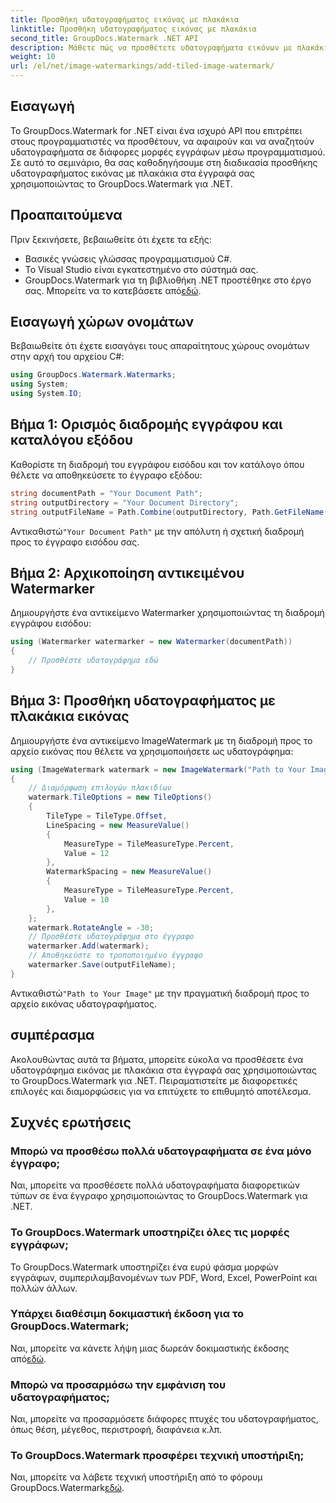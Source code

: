 ```yaml
---
title: Προσθήκη υδατογραφήματος εικόνας με πλακάκια
linktitle: Προσθήκη υδατογραφήματος εικόνας με πλακάκια
second_title: GroupDocs.Watermark .NET API
description: Μάθετε πώς να προσθέτετε υδατογραφήματα εικόνων με πλακάκια στα έγγραφά σας χρησιμοποιώντας το GroupDocs.Watermark για .NET. Εύκολο, αποτελεσματικό και προσαρμόσιμο.
weight: 10
url: /el/net/image-watermarkings/add-tiled-image-watermark/
---
```

## Εισαγωγή
Το GroupDocs.Watermark for .NET είναι ένα ισχυρό API που επιτρέπει στους προγραμματιστές να προσθέτουν, να αφαιρούν και να αναζητούν υδατογραφήματα σε διάφορες μορφές εγγράφων μέσω προγραμματισμού. Σε αυτό το σεμινάριο, θα σας καθοδηγήσουμε στη διαδικασία προσθήκης υδατογραφήματος εικόνας με πλακάκια στα έγγραφά σας χρησιμοποιώντας το GroupDocs.Watermark για .NET.
## Προαπαιτούμενα
Πριν ξεκινήσετε, βεβαιωθείτε ότι έχετε τα εξής:
- Βασικές γνώσεις γλώσσας προγραμματισμού C#.
- Το Visual Studio είναι εγκατεστημένο στο σύστημά σας.
- GroupDocs.Watermark για τη βιβλιοθήκη .NET προστέθηκε στο έργο σας. Μπορείτε να το κατεβάσετε από[εδώ](https://releases.groupdocs.com/Watermark/net/).

## Εισαγωγή χώρων ονομάτων
Βεβαιωθείτε ότι έχετε εισαγάγει τους απαραίτητους χώρους ονομάτων στην αρχή του αρχείου C#:
```csharp
using GroupDocs.Watermark.Watermarks;
using System;
using System.IO;
```
## Βήμα 1: Ορισμός διαδρομής εγγράφου και καταλόγου εξόδου
Καθορίστε τη διαδρομή του εγγράφου εισόδου και τον κατάλογο όπου θέλετε να αποθηκεύσετε το έγγραφο εξόδου:
```csharp
string documentPath = "Your Document Path";
string outputDirectory = "Your Document Directory";
string outputFileName = Path.Combine(outputDirectory, Path.GetFileName(documentPath));
```
 Αντικαθιστώ`"Your Document Path"` με την απόλυτη ή σχετική διαδρομή προς το έγγραφο εισόδου σας.
## Βήμα 2: Αρχικοποίηση αντικειμένου Watermarker
Δημιουργήστε ένα αντικείμενο Watermarker χρησιμοποιώντας τη διαδρομή εγγράφου εισόδου:
```csharp
using (Watermarker watermarker = new Watermarker(documentPath))
{
    // Προσθέστε υδατογράφημα εδώ
}
```
## Βήμα 3: Προσθήκη υδατογραφήματος με πλακάκια εικόνας
Δημιουργήστε ένα αντικείμενο ImageWatermark με τη διαδρομή προς το αρχείο εικόνας που θέλετε να χρησιμοποιήσετε ως υδατογράφημα:
```csharp
using (ImageWatermark watermark = new ImageWatermark("Path to Your Image"))
{
    // Διαμόρφωση επιλογών πλακιδίων
    watermark.TileOptions = new TileOptions()
    {
        TileType = TileType.Offset,
        LineSpacing = new MeasureValue()
        {
            MeasureType = TileMeasureType.Percent,
            Value = 12
        },
        WatermarkSpacing = new MeasureValue()
        {
            MeasureType = TileMeasureType.Percent,
            Value = 10
        },
    };
    watermark.RotateAngle = -30;
    // Προσθέστε υδατογράφημα στο έγγραφο
    watermarker.Add(watermark);
    // Αποθηκεύστε το τροποποιημένο έγγραφο
    watermarker.Save(outputFileName);
}
```
 Αντικαθιστώ`"Path to Your Image"` με την πραγματική διαδρομή προς το αρχείο εικόνας υδατογραφήματος.

## συμπέρασμα
Ακολουθώντας αυτά τα βήματα, μπορείτε εύκολα να προσθέσετε ένα υδατογράφημα εικόνας με πλακάκια στα έγγραφά σας χρησιμοποιώντας το GroupDocs.Watermark για .NET. Πειραματιστείτε με διαφορετικές επιλογές και διαμορφώσεις για να επιτύχετε το επιθυμητό αποτέλεσμα.
## Συχνές ερωτήσεις
### Μπορώ να προσθέσω πολλά υδατογραφήματα σε ένα μόνο έγγραφο;
Ναι, μπορείτε να προσθέσετε πολλά υδατογραφήματα διαφορετικών τύπων σε ένα έγγραφο χρησιμοποιώντας το GroupDocs.Watermark για .NET.
### Το GroupDocs.Watermark υποστηρίζει όλες τις μορφές εγγράφων;
Το GroupDocs.Watermark υποστηρίζει ένα ευρύ φάσμα μορφών εγγράφων, συμπεριλαμβανομένων των PDF, Word, Excel, PowerPoint και πολλών άλλων.
### Υπάρχει διαθέσιμη δοκιμαστική έκδοση για το GroupDocs.Watermark;
 Ναι, μπορείτε να κάνετε λήψη μιας δωρεάν δοκιμαστικής έκδοσης από[εδώ](https://releases.groupdocs.com/).
### Μπορώ να προσαρμόσω την εμφάνιση του υδατογραφήματος;
Ναι, μπορείτε να προσαρμόσετε διάφορες πτυχές του υδατογραφήματος, όπως θέση, μέγεθος, περιστροφή, διαφάνεια κ.λπ.
### Το GroupDocs.Watermark προσφέρει τεχνική υποστήριξη;
 Ναι, μπορείτε να λάβετε τεχνική υποστήριξη από το φόρουμ GroupDocs.Watermark[εδώ](https://forum.groupdocs.com/c/watermark/19).